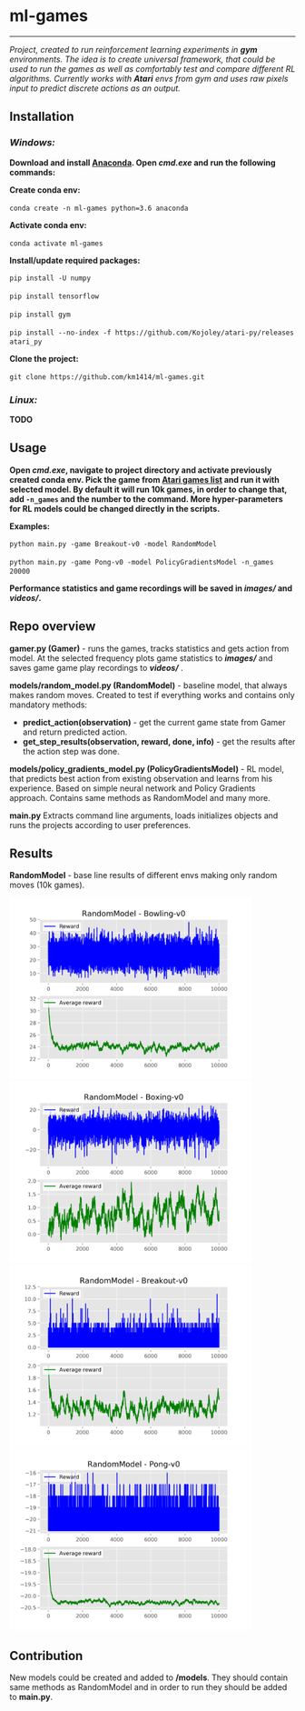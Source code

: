 # ml-games

---

_Project, created to run reinforcement learning experiments in **gym** environments. 
The idea is to create universal framework, that could be used to run the games as 
well as comfortably test and compare different RL algorithms. Currently works with **Atari** 
envs from gym and uses raw pixels input to predict discrete actions as an output._




## Installation

### _Windows:_

**Download and install [Anaconda](https://www.anaconda.com/distribution/). 
Open _cmd.exe_ and run the following commands:**

**Create conda env:**

`conda create -n ml-games python=3.6 anaconda` 

**Activate conda env:**

`conda activate ml-games`

**Install/update required packages:**

```
pip install -U numpy

pip install tensorflow

pip install gym

pip install --no-index -f https://github.com/Kojoley/atari-py/releases atari_py
```

**Clone the project:**

`git clone https://github.com/km1414/ml-games.git`


### _Linux:_
**TODO**


## Usage

**Open _cmd.exe_, navigate to project directory and activate previously created conda env. 
Pick the game from [Atari games list](https://gym.openai.com/envs/#atari) and run it with selected model. 
By default it will run 10k games, in order to change that, 
add **`-n_games`** and the number to the command.
More hyper-parameters for RL models could be changed directly in the scripts.**

**Examples:**

```
python main.py -game Breakout-v0 -model RandomModel

python main.py -game Pong-v0 -model PolicyGradientsModel -n_games 20000
```

**Performance statistics and game recordings will be saved in **_images/_** and **_videos/_**.**


## Repo overview


**gamer.py (Gamer)** - runs the games, tracks statistics and gets action from model. At the selected frequency plots game statistics 
to **_images/_** and saves game game play recordings to **_videos/_** .

**models/random_model.py (RandomModel)** - baseline model, that always makes random moves. Created to test if everything works and contains 
only mandatory methods:
- **predict_action(observation)**  - get the current game state from Gamer and return predicted action.
- **get_step_results(observation, reward, done, info)** - get the results after the action step was done.

**models/policy_gradients_model.py (PolicyGradientsModel)** - RL model, that predicts best action from existing observation and learns from his experience. 
Based on simple neural network and Policy Gradients approach. Contains same methods as RandomModel and many more. 

**main.py** Extracts command line arguments, loads initializes objects
and runs the projects according to user preferences.

## Results

**RandomModel** - base line results of different envs making only random moves (10k games).

<img src="/presentation/random_model/RandomModel_Bowling-v0_history.png" height="320"/><img src="/presentation/random_model/RandomModel_Boxing-v0_history.png" height="320"/>
<img src="/presentation/random_model/RandomModel_Breakout-v0_history.png" height="320"/><img src="presentation/random_model/RandomModel_Pong-v0_history.png" height="320"/>

## Contribution
New models could be created and added to **/models**. They should contain same methods as 
RandomModel and in order to run they should be added to **main.py**.






